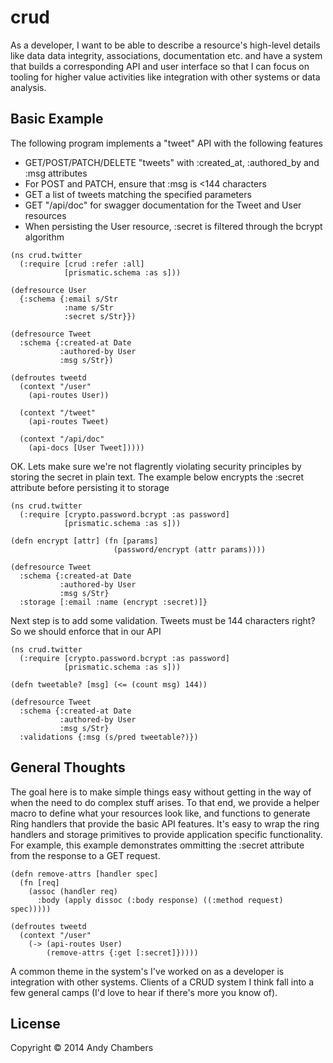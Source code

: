 # crud

As a developer, I want to be able to describe a resource's high-level details
like data data integrity, associations, documentation etc. and have a system
that builds a corresponding API and user interface so that I can focus on tooling
for higher value activities like integration with other systems or data analysis.

## Basic Example

The following program implements a "tweet" API with the following features

 * GET/POST/PATCH/DELETE "tweets" with :created_at, :authored_by and :msg attributes
 * For POST and PATCH, ensure that :msg is <144 characters 
 * GET a list of tweets matching the specified parameters
 * GET "/api/doc" for swagger documentation for the Tweet and User resources
 * When persisting the User resource, :secret is filtered through the bcrypt algorithm

```
(ns crud.twitter
  (:require [crud :refer :all]
            [prismatic.schema :as s]))

(defresource User
  {:schema {:email s/Str
            :name s/Str
            :secret s/Str}})

(defresource Tweet
  :schema {:created-at Date
           :authored-by User
           :msg s/Str})

(defroutes tweetd
  (context "/user"
    (api-routes User))

  (context "/tweet"
    (api-routes Tweet)
    
  (context "/api/doc"
    (api-docs [User Tweet]))))
```

OK. Lets make sure we're not flagrently violating security principles by storing the
secret in plain text. The example below encrypts the :secret attribute before persisting it
to storage

```
(ns crud.twitter
  (:require [crypto.password.bcrypt :as password]
            [prismatic.schema :as s]))

(defn encrypt [attr] (fn [params]
                       (password/encrypt (attr params))))

(defresource Tweet
  :schema {:created-at Date
           :authored-by User
           :msg s/Str}
  :storage [:email :name (encrypt :secret)]}
```

Next step is to add some validation. Tweets must be 144 characters right? So we should
enforce that in our API

```
(ns crud.twitter
  (:require [crypto.password.bcrypt :as password]
            [prismatic.schema :as s]))

(defn tweetable? [msg] (<= (count msg) 144))

(defresource Tweet
  :schema {:created-at Date
           :authored-by User
           :msg s/Str}
  :validations {:msg (s/pred tweetable?)})
```

## General Thoughts

The goal here is to make simple things easy without getting in the way
of when the need to do complex stuff arises. To that end, we provide a
helper macro to define what your resources look like, and functions to
generate Ring handlers that provide the basic API features. It's easy
to wrap the ring handlers and storage primitives to provide application
specific functionality. For example, this example demonstrates ommitting
the :secret attribute from the response to a GET request.

```
(defn remove-attrs [handler spec]
  (fn [req]
    (assoc (handler req)
      :body (apply dissoc (:body response) ((:method request) spec)))))

(defroutes tweetd
  (context "/user"
    (-> (api-routes User)
        (remove-attrs {:get [:secret]}))))
```

A common theme in the system's I've worked on as a developer is integration
with other systems. Clients of a CRUD system I think fall into a few
general camps (I'd love to hear if there's more you know of).

## License

Copyright © 2014 Andy Chambers
